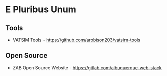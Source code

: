 # E Pluribus Unum

## Tools
* VATSIM Tools - https://github.com/arobison203/vatsim-tools

## Open Source
* ZAB Open Source Website - https://gitlab.com/albuquerque-web-stack
